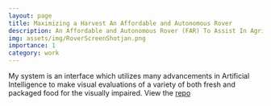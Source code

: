 ```yaml
---
layout: page
title: Maximizing a Harvest An Affordable and Autonomous Rover 
description: An Affordable and Autonomous Rover (FAR) To Assist In Agricultural Production For Lower-Income Countries
img: assets/img/RoverScreenShotjan.png
importance: 1
category: work
---
```


My system is an interface which utilizes many advancements in Artificial Intelligence to make visual evaluations of a variety of both fresh and packaged food for the visually impaired.
View the [repo](https://github.com/SarthakJaingit/Artificially-Intelligent-Food-Assistant-for-the-Visually-Impaired)

